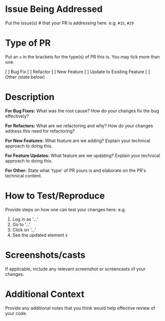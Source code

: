 # Issue Being Addressed

Put the issue(s) # that your PR is addressing here. e.g. `#15`, `#29`

# Type of PR

Put an `x` in the brackets for the type(s) of PR this is. You may tick more than one.

[ ] Bug Fix
[ ] Refactor
[ ] New Feature
[ ] Update to Existing Feature
[ ] Other (state below)

# Description

**For Bug Fixes:** What was the root cause? How do your changes fix the bug effectively?

**For Refactors:** What are we refactoring and why? How do your changes address this need for refactoring?

**For New Features:** What feature are we adding? Explain your technical approach to doing this.

**For Feature Updates:** What feature are we updating? Explain your technical approach to doing this.

**For Other:** State what 'type' of PR yours is and elaborate on the PR's technical content.

# How to Test/Reproduce

Provide steps on how one can test your changes here. e.g.
1. Log in as '...'
2. Go to '...'
3. Click on '...'
4. See the updated element x

# Screenshots/casts

If applicable, include any relevant screenshot or screencasts of your changes.

# Additional Context

Provide any additional notes that you think would help effective review of your code.